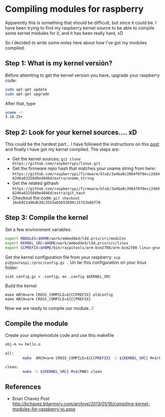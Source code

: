 # Compiling modules for raspberry   
Apparently this is something that should be difficult, but since it could be. 
I have been trying to find my raspberry kernel source to be able to compile some kernel modules for it, and it has been really hard, xD

So I decided to write some notes here about how I've got my modules compiled. 

## Step 1: What is my kernel versión?
Before attemting to get the kernel version you have, upgrade your raspberry code:
```bash
sudo apt-get update
sudo apt-get upgrade
```
After that, type 
```bash
uname -r
3.10.25+
```
## Step 2: Look for your kernel sources.... xD
This could be the hardest part...
I have followed the instructions on this [post] and finally I have got my kernel compiled. 
The steps are:
- Get the kernel sources;  ```git clone https://github.com/raspberrypi/linux.git```
- Get the firmware repo hash that matches your uname string from here: ```https://github.com/raspberrypi/firmware/blob/3a4ba0c3964f8f0ecc2dd46246a83258d9e4046d/extra/uname_string```
- Get the related githash ```https://github.com/raspberrypi/firmware/blob/3a4ba0c3964f8f0ecc2dd46246a83258d9e4046d/extra/git_hash```
- Checkout the code: ```git checkout 16eb921a96db3dc3555a65b53b99c15753e6b770 ```

## Step 3: Compile the kernel
Set a few environment variables:
```bash
export MODULES=$HOME/work/embedded/ldd.priv/src/modules
export KERNEL_SRC=$HOME/work/embedded/ldd.priv/src/linux
export CCPREFIX=$HOME/bin/raspitools/arm-bcm2708/arm-bcm2708-linux-gnueabi/bin/arm-bcm2708-linux-gnueabi-
``` 
Get the kernel configuration file from your raspberry:
```scp pi@youraspi:/proc/config.gz .```
Un tar this configuration on your linux folder:
```
zcat config.gz > .config; mv .config $KERNEL_SRC
```
Build the kernel
```
make ARCH=arm CROSS_COMPILE=${CCPREFIX} oldconfig
make ARCH=arm CROSS_COMPILE=${CCPREFIX} 
```
Now we are ready to compile our module...!
## Compile the module
Create your simplemodule code and use this makefile
```bash
obj-m += hello.o
 
all:
        make  ARCH=arm CROSS_COMPILE=${CCPREFIX} -C ${KERNEL_SRC} M=$(PWD) modules

clean:
        make -C ${KERNEL_SRC} M=$(PWD) clean
```

[post]:https://github.com/raspberrypi/linux/issues/486 
## References
* Brian Chavez Post http://bchavez.bitarmory.com/archive/2013/01/16/compiling-kernel-modules-for-raspberry-pi.aspx 
